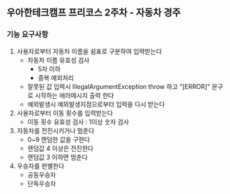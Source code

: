 ## 우아한테크캠프 프리코스 2주차 - 자동차 경주
### 기능 요구사항
1. 사용자로부터 자동차 이름을 쉼표로 구분하여 입력받는다
    - 자동차 이름 유효성 검사 
      - 5자 이하
      - 중복 예외처리
    - 잘못된 값 입력시 IllegalArgumentException throw 하고 "[ERROR]" 문구로 시작하는 에러메시지 출력 한다
    - 예외발생시 예외발생지점으로부터 입력을 다시 받는다
2. 사용자로부터 이동 횟수를 입력받는다
    - 이동 횟수 유효성 검사 : 1이상 숫자 검사
3. 자동차를 전진시키거나 멈춘다
   - 0~9 랜덤한 값을 구한다
   - 랜덤값 4 이상은 전진한다
   - 랜덤값 3 이하면 멈춘다
4. 우승자를 판별한다
    - 공동우승자
    - 단독우승자
